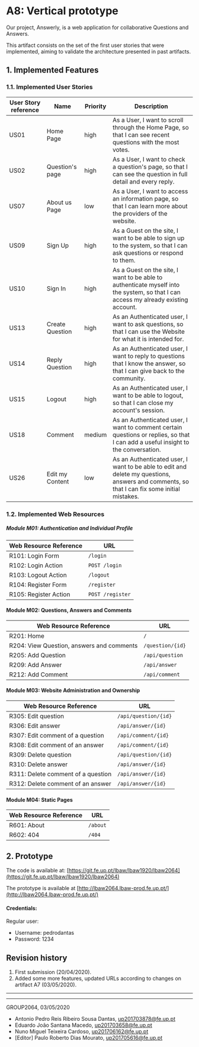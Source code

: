 # A8: Vertical prototype

Our project, Answerly, is a web application for collaborative Questions and Answers.

This artifact consists on the set of the first user stories that were implemented, aiming to validate the architecture presented in past artifacts.

## 1. Implemented Features

### 1.1. Implemented User Stories

| User Story reference | Name                   | Priority                   | Description                   |
| -------------------- | ---------------------- | -------------------------- | ----------------------------- |
| US01       | Home Page        | high     |  As a User, I want to scroll through the Home Page, so that I can see recent questions with the most votes. |
| US02       | Question's page | high     |  As a User, I want to check a question's page, so that I can see the question in full detail and every reply.        |
| US07      | About us Page     | low      |  As a User, I want to access an information page, so that I can learn more about the providers of the website.         |
| US09       | Sign Up               | high     | As a Guest on the site, I want to be able to sign up to the system, so that I can ask questions or respond to them. |
| US10       | Sign In               | high     | As a Guest on the site, I want to be able to authenticate myself into the system, so that I can access my already existing account.  |
| US13       | Create Question                      | high     |  As an Authenticated user, I want to ask questions, so that I can use the Website for what it is intended for.  |                                         
| US14       | Reply Question                    | high     |  As an Authenticated user, I want to reply to questions that I know the answer, so that I can give back to the community.                              |
| US15       | Logout                   | high     |  As an Authenticated user, I want to be able to logout, so that I can close my account's session.   |
| US18       | Comment                  | medium   |  As an Authenticated user, I want to comment certain questions or replies, so that I can add a useful insight to the conversation.    |
| US26       | Edit my Content          | low      |  As an Authenticated user, I want to be able to edit and delete my questions, answers and comments, so that I can fix some initial mistakes. |        


### 1.2. Implemented Web Resources

##### Module M01: Authentication and Individual Profile  

| Web Resource Reference | URL                            |
| ---------------------- | ------------------------------ |
| R101: Login Form | ```/login``` |
| R102: Login Action | ```POST /login``` |
| R103: Logout Action | ```/logout``` |
| R104: Register Form | ```/register``` |
| R105: Register Action | ```POST /register``` |


#### Module M02: Questions, Answers and Comments

| Web Resource Reference | URL                            |
| ---------------------- | ------------------------------ |
| R201: Home | ```/``` |
| R204: View Question, answers and comments | ```/question/{id}``` |
| R205: Add Question | ```/api/question``` |
| R209: Add Answer | ```/api/answer``` |
| R212: Add Comment | ```/api/comment``` |

#### Module M03: Website Administration and Ownership

| Web Resource Reference | URL                            |
| ---------------------- | ------------------------------ |
| R305: Edit question | ```/api/question/{id}``` |
| R306: Edit answer | ```/api/answer/{id}``` |
| R307: Edit comment of a question | ```/api/comment/{id}``` |
| R308: Edit comment of an answer | ```/api/comment/{id}``` |
| R309: Delete question | ```/api/question/{id}``` |
| R310: Delete answer | ```/api/answer/{id}``` |
| R311: Delete comment of a question | ```/api/answer/{id}``` |
| R312: Delete comment of an answer | ```/api/answer/{id}``` |


#### Module M04: Static Pages

| Web Resource Reference | URL                            |
| ---------------------- | ------------------------------ |
| R601: About | ```/about``` |
| R602: 404 | ```/404``` |

## 2. Prototype

The code is available at: [https://git.fe.up.pt/lbaw/lbaw1920/lbaw2064](https://git.fe.up.pt/lbaw/lbaw1920/lbaw2064)

The prototype is available at [http://lbaw2064.lbaw-prod.fe.up.pt/](http://lbaw2064.lbaw-prod.fe.up.pt/)


#### Credentials:
Regular user:

* Username: pedrodantas
* Password: 1234

## Revision history
1. First submission (20/04/2020).
2. Added some more features, updated URLs according to changes on artifact A7 (03/05/2020).
------

***
GROUP2064, 03/05/2020
- Antonio Pedro Reis Ribeiro Sousa Dantas, up201703878@fe.up.pt
- Eduardo João Santana Macedo, up201703658@fe.up.pt
- Nuno Miguel Teixeira Cardoso, up201706162@fe.up.pt
- [Editor] Paulo Roberto Dias Mourato, up201705616@fe.up.pt